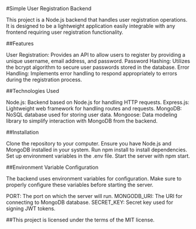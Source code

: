 #Simple User Registration Backend

This project is a Node.js backend that handles user registration operations. It is designed to be a lightweight application easily integrable with any frontend requiring user registration functionality.

##Features

User Registration: Provides an API to allow users to register by providing a unique username, email address, and password.
Password Hashing: Utilizes the bcrypt algorithm to secure user passwords stored in the database.
Error Handling: Implements error handling to respond appropriately to errors during the registration process.

##Technologies Used

Node.js: Backend based on Node.js for handling HTTP requests.
Express.js: Lightweight web framework for handling routes and requests.
MongoDB: NoSQL database used for storing user data.
Mongoose: Data modeling library to simplify interaction with MongoDB from the backend.

##Installation

Clone the repository to your computer.
Ensure you have Node.js and MongoDB installed in your system.
Run npm install to install dependencies.
Set up environment variables in the .env file.
Start the server with npm start.

##Environment Variable Configuration

The backend uses environment variables for configuration. Make sure to properly configure these variables before starting the server.

PORT: The port on which the server will run.
MONGODB_URI: The URI for connecting to MongoDB database.
SECRET_KEY: Secret key used for signing JWT tokens.

##This project is licensed under the terms of the MIT license.
